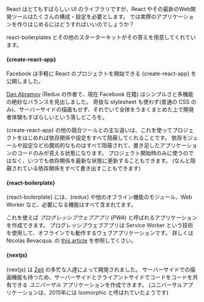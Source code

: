 React はとてもすばらしい UI のライブラリですが、React やその最新のWeb開発ツールはたくさんの構成・設定を必要とします。
では実際のアプリケーションを作りはじめるにはどうすればいいのでしょうか？

react-boilerplates とその他のスターターキットがその答えを用意してくれています。

#### {create-react-app}

Facebook は手軽に React のプロジェクトを開始できる {create-react-app} を公開しました。

[Dan Abramov](https://github.com/gaearon) (Redux の作者で、現在 Facebook 在籍) はシンプルさと多機能の絶妙なバランスを見出しました。
奇抜な stylesheet も使わず(普通の CSS のみ)、サーバーサイドの描画もせず、それでいて全体をうまくまとめた上で開発者体験もすばらしいという落しどころを。

{create-react-app} の他の競合ツールとの主な違いは、これを使ってプロジェクトをはじめれば依存関係や設定をすべて隠蔽してくれることです。
依存モジュールや設定などの魔術的なものはすべて隠蔽されて、書き足したアプリケーションのコードのみが見える状態になります。
プロジェクト開始時のみに使うのではなく、いつでも依存関係を最新な状態に更新することもできます。
(なんと隠蔽されている依存関係をすべて書き出すこともできます)

#### {react-boilerplate}

{react-boilerplate} には、{redux} や他のオフライン機能のモジュール、Web Worker など、必要になる機能はすべて含まれてます。

これを使えば *プログレッシブウェブアプリ* (*PWA*) と呼ばれるアプリケーションを作成できます。
プログレッシブウェブアプリは Service Worker という技術を使用して、オフラインでも動作するウェブアプリケーションです。
詳しくは Nicolás Bevacqua. の [this article](https://ponyfoo.com/articles/progressive-app-serviceworker) を参照してくさい。

#### {nextjs}

{nextjs} は [Zeit](https://zeit.co/) の多忙な人達によって開発されました。
サーバーサイドでの描画機能も持つため、サーバーサイドとクライアントサイドでコードをコードを共有できる *ユニバーサル* アプリケーションを作成できます。
(ユニバーサルアプリケーションは、2015年には Isomorphic と呼ばれていたようです)
